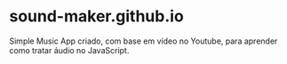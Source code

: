 # sound-maker.github.io
Simple Music App criado, com base em vídeo no Youtube, para aprender como tratar áudio no JavaScript.
